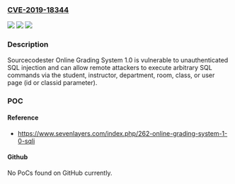 ### [CVE-2019-18344](https://cve.mitre.org/cgi-bin/cvename.cgi?name=CVE-2019-18344)
![](https://img.shields.io/static/v1?label=Product&message=n%2Fa&color=blue)
![](https://img.shields.io/static/v1?label=Version&message=n%2Fa&color=blue)
![](https://img.shields.io/static/v1?label=Vulnerability&message=n%2Fa&color=brighgreen)

### Description

Sourcecodester Online Grading System 1.0 is vulnerable to unauthenticated SQL injection and can allow remote attackers to execute arbitrary SQL commands via the student, instructor, department, room, class, or user page (id or classid parameter).

### POC

#### Reference
- https://www.sevenlayers.com/index.php/262-online-grading-system-1-0-sqli

#### Github
No PoCs found on GitHub currently.

